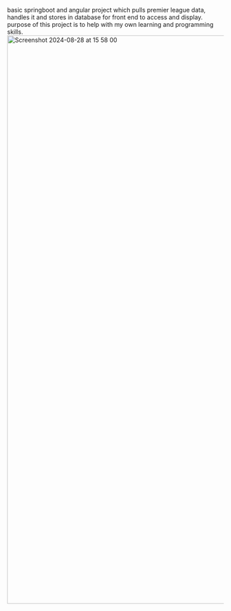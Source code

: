 basic springboot and angular project which pulls premier league data, handles it and stores in database for front end to access and display. 
purpose of this project is to help with my own learning and programming skills.
<img width="1323" alt="Screenshot 2024-08-28 at 15 58 00" src="https://github.com/user-attachments/assets/3cee2e2f-49c2-4663-a512-dc37ae9c3022">
